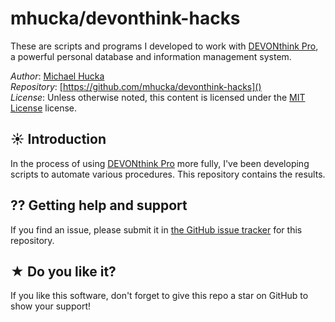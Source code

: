 # mhucka/devonthink-hacks

These are scripts and programs I developed to work with [DEVONthink Pro](http://www.devontechnologies.com/products/devonthink/overview.html), a powerful personal database and information management system.

_Author_: [Michael Hucka](http://github.com/mhucka)  
 _Repository_: [https://github.com/mhucka/devonthink-hacks]()  
 _License_: Unless otherwise noted, this content is licensed under the [MIT License](https://opensource.org/licenses/MIT) license.

## ☀ Introduction

In the process of using [DEVONthink Pro](http://www.devontechnologies.com/products/devonthink/overview.html) more fully, I've been developing scripts to automate various procedures. This repository contains the results.

## ⁇ Getting help and support

If you find an issue, please submit it in [the GitHub issue tracker](mhucka-devonthink-hacks-1.md) for this repository.

## ★ Do you like it?

If you like this software, don't forget to give this repo a star on GitHub to show your support!

